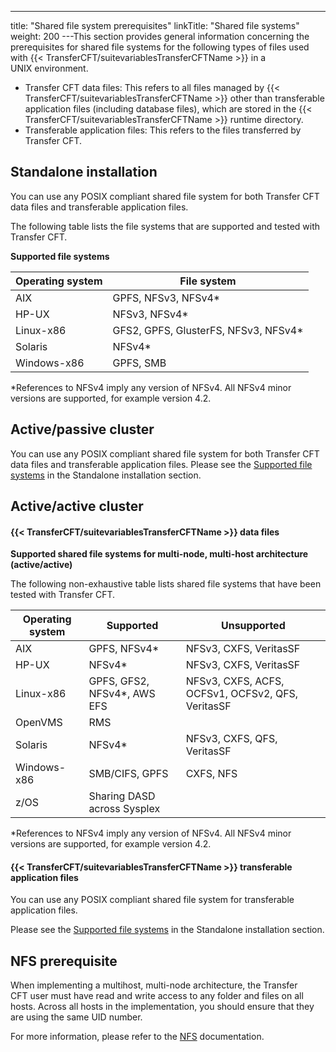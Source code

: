 ---
title: "Shared file system prerequisites"
linkTitle: "Shared file systems"
weight: 200
---This section provides general information concerning the prerequisites for shared file systems for the following types of files used with {{< TransferCFT/suitevariablesTransferCFTName  >}} in a UNIX environment.

- Transfer CFT data files: This refers to all files managed by {{< TransferCFT/suitevariablesTransferCFTName >}} other than transferable application files (including database files), which are stored in the {{< TransferCFT/suitevariablesTransferCFTName >}} runtime directory.
- Transferable application files: This refers to the files transferred by Transfer CFT.

<span id="Standalo"></span>

## Standalone installation

You can use any POSIX compliant shared file system for both Transfer CFT data files and transferable application files.

The following table lists the file systems that are supported and tested with Transfer CFT.

****<span id="Supported_fs_ux_standalone"></span>Supported file systems****


| Operating system  | File system  |
| --- | --- |
| AIX  | GPFS, NFSv3, NFSv4*  |
| HP-UX  | NFSv3, NFSv4*  |
| Linux-x86  | GFS2, GPFS, GlusterFS, NFSv3, NFSv4*  |
| Solaris  | NFSv4*  |
| Windows-x86  | GPFS, SMB  |


\*References to NFSv4 imply any version of NFSv4. All NFSv4 minor versions are supported, for example version 4.2.

## Active/passive cluster

You can use any POSIX compliant shared file system for both Transfer CFT data files and transferable application files. Please see the [Supported file systems](#Supported_fs_ux_standalone) in the Standalone installation section.

## Active/active cluster

#### {{< TransferCFT/suitevariablesTransferCFTName  >}} data files

**Supported shared file systems for multi-node, multi-host architecture (active/active)**

The following non-exhaustive table lists shared file systems that have been tested with Transfer CFT.


| Operating system  | Supported  | Unsupported  |
| --- | --- | --- |
| AIX  | GPFS, NFSv4*  | NFSv3, CXFS, VeritasSF  |
| HP-UX  | NFSv4*  | NFSv3, CXFS, VeritasSF  |
| Linux-x86  | GPFS, GFS2, NFSv4*, AWS EFS  | NFSv3, CXFS, ACFS, OCFSv1, OCFSv2, QFS, VeritasSF  |
| OpenVMS  | RMS  |   |
| Solaris  | NFSv4*  | NFSv3, CXFS, QFS, VeritasSF  |
| Windows-x86  | SMB/CIFS, GPFS  | CXFS, NFS  |
| z/OS  | Sharing DASD across Sysplex  |   |


\*References to NFSv4 imply any version of NFSv4. All NFSv4 minor versions are supported, for example version 4.2.

#### {{< TransferCFT/suitevariablesTransferCFTName  >}} transferable application files

You can use any POSIX compliant shared file system for transferable application files.

Please see the [Supported file systems](#Supported_fs_ux_standalone) in the Standalone installation section.

## NFS prerequisite

When implementing a multihost, multi-node architecture, the Transfer CFT user must have read and write access to any folder and files on all hosts. Across all hosts in the implementation, you should ensure that they are using the same UID number.

For more information, please refer to the [NFS](http://nfs.sourceforge.net/nfs-howto/ar01s07.html#pemission_issues) documentation.
